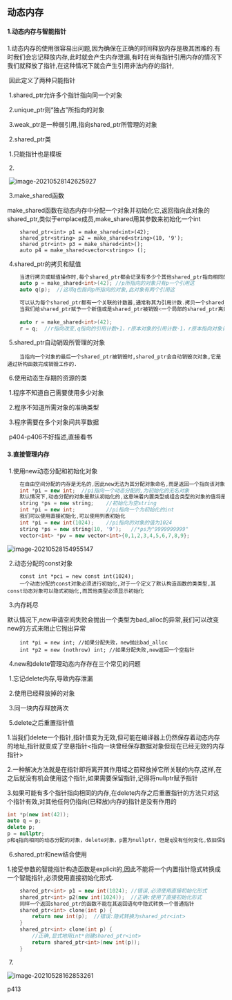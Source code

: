 ## 动态内存

#### 1.动态内存与智能指针

​	1.动态内存的使用很容易出问题,因为确保在正确的时间释放内存是极其困难的.有时我们会忘记释放内存,此时就会产生内存泄漏,有时在尚有指针引用内存的情况下我们就释放了指针,在这种情况下就会产生引用非法内存的指针,

​		因此定义了两种只能指针

​		1.shared_ptr允许多个指针指向同一个对象

​		2.unique_ptr则“独占”所指向的对象

​		3.weak_ptr是一种弱引用,指向shared_ptr所管理的对象

​	2.shared_ptr类

​		1.只能指针也是模板

​		2.

​			![image-20210528142625927](C:\Users\梅露露\AppData\Roaming\Typora\typora-user-images\image-20210528142625927.png)

​		3.make_shared函数

​			make_shared函数在动态内存中分配一个对象并初始化它,返回指向此对象的shared_ptr,类似于emplace成员,make_shared用其参数来初始化一个int

		shared_ptr<int> p1 = make_shared<int>(42);
		shared_ptr<string> p2 = make_shared<string>(10, '9');
		shared_ptr<int> p3 = make_shared<int>();
		auto p4 = make_shared<vector<string>> ();

​		4.shared_ptr的拷贝和赋值			

```c++
	当进行拷贝或赋值操作时,每个shared_ptr都会记录有多少个其他shared_ptr指向相同的对象
	auto p = make_shared<int>(42); //p所指向的对象只有p一个引用这
	auto q(p);	//这项q也指向p所指向的对象,此对象有两个引用这
	
	可以认为每个shared_ptr都有一个关联的计数器,通常称其为引用计数.拷贝一个shared_ptr,计数器会递增<因为被拷贝的指针也指向拷贝指针的对象>,一个shared_ptr初始化另一个shared_ptr,或者作为参数传递给一个函数,以及作为函数的返回值,所关联的计数器都会递增<因为这些操作都存在拷贝操作,形参是实参的拷贝,函数的返回值是return对象的拷贝副本>
	当我们给shared_ptr赋予一个新值或是shared_ptr被销毁<一个局部的shared_ptr离开作用域>时,计数器就会递减,一旦shared_ptr的计数器为0,就会自动释放对象
	
	auto r = make_shared<int>(42);
	r = q;	//r指向改变,q指向的引用计数+1，r原本对象的引用计数-1，r原本指向对象计数为0，自动释放
```

​		5.shared_ptr自动销毁所管理的对象

```
	当指向一个对象的最后一个shared_ptr被销毁时,shared_ptr会自动销毁次对象,它是通过析构函数完成销毁工作的.
```

​		6.使用动态生存期的资源的类

​			1.程序不知道自己需要使用多少对象

​			2.程序不知道所需对象的准确类型

​			3.程序需要在多个对象间共享数据

​			p404-p406不好描述,直接看书

#### 	3.直接管理内存

​		1.使用new动态分配和初始化对象	

```c++
	在自由空间分配的内存是无名的,因此new无法为其分配对象命名,而是返回一个指向该对象的指针
	int *pi = new int;	//pi指向一个动态分配的,为初始化的无名对象
	默认情况下,动态分配的对象是默认初始化的,这意味着内置类型或组合类型的对象的值将是为定义的,而类类型对象将用默认构造函数进行初始化
	string *ps = new string;	//初始化为空string
	int *pi = new int;			//pi指向一个为初始化的int
	我们可以使用直接初始化,可以使用列表初始化
	int *pi = new int(1024);	//pi指向的对象的值为1024
	string *ps = new string(10, '9');	//*ps为"9999999999"
	vector<int> *pv = new vector<int>{0,1,2,3,4,5,6,7,8,9};
```

![image-20210528154955147](C:\Users\梅露露\AppData\Roaming\Typora\typora-user-images\image-20210528154955147.png)

​		2.动态分配的const对象

```
	const int *pci = new const int(1024);
	一个动态分配的const对象必须进行初始化,对于一个定义了默认构造函数的类类型,其const动态对象可以隐式初始化,而其他类型必须显示初始化
```

​		3.内存耗尽

​			默认情况下,new申请空间失败会抛出一个类型为bad_alloc的异常,我们可以改变new的方式来阻止它抛出异常

```
	int *pi = new int; //如果分配失败，new抛出bad_alloc
	int *p2 = new (nothrow) int; //如果分配失败,new返回一个空指针
```

​		4.new和delete管理动态内存存在三个常见的问题

​			1.忘记delete内存,导致内存泄漏

​			2.使用已经释放掉的对象

​			3.同一块内存释放两次

​		5.delete之后重置指针值

​			1.当我们delete一个指针,指针值变为无效,但可能在编译器上仍然保存着动态内存的地址,指针就变成了空悬指针<指向一块曾经保存数据对象但现在已经无效的内存指针>

​			2.一种解决方法就是在指针即将离开其作用域之前释放掉它所关联的内存,这样,在之后就没有机会使用这个指针,如果需要保留指针,记得将nullptr赋予指针

​			3.如果可能有多个指针指向相同的内存,在delete内存之后重置指针的方法只对这个指针有效,对其他任何仍指向(已释放)内存的指针是没有作用的

```c++
int *p(new int(42));
auto q = p;
delete p;
p = nullptr;
p和q指向相同的动态分配的对象，delete对象，p置为nullptr，但是q没有任何变化,依旧保留着对象未释放前的地址,此时调用q是一种错误的行为
```

​		6.shared_ptr和new结合使用

​			1.接受参数的智能指针构造函数是explicit的,因此不能将一个内置指针隐式转换成一个智能指针,必须使用直接初始化形式.

```c++
	shared_ptr<int> p1 = new int(1024);	//错误,必须使用直接初始化形式
	shared_ptr<int> p2(new int(1024));	//正确:使用了直接初始化形式
	同样一个返回shared_ptr的函数不能在其返回语句中隐式转换一个普通指针
	shared_ptr<int> clone(int p) {
		return new int(p);	//错误:隐式转换为shared_ptr<int>
	}
	shared_ptr<int> clone(int p) {
        //正确,显式地用int*创建shared_ptr<int>
		return shared_ptr<int>(new int(p));
	}
```

​		7.

![image-20210528162853261](C:\Users\梅露露\AppData\Roaming\Typora\typora-user-images\image-20210528162853261.png)

p413